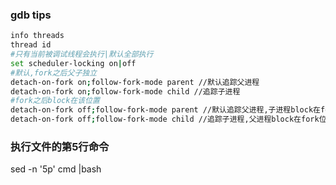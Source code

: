 ### gdb tips
```bash
info threads
thread id
#只有当前被调试线程会执行|默认全部执行
set scheduler-locking on|off
#默认,fork之后父子独立
detach-on-fork on;follow-fork-mode parent //默认追踪父进程
detach-on-fork on;follow-fork-mode child //追踪子进程
#fork之后block在该位置
detach-on-fork off;follow-fork-mode parent //默认追踪父进程,子进程block在fork位置
detach-on-fork off;follow-fork-mode child //追踪子进程,父进程block在fork位置
```

### 执行文件的第5行命令
sed -n '5p' cmd |bash